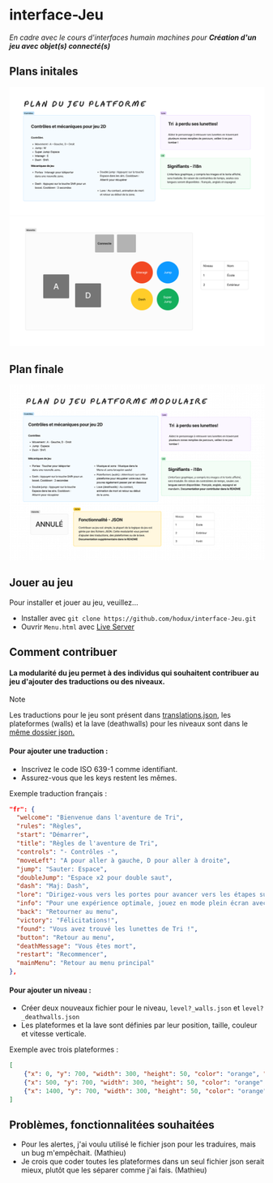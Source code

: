 # interface-Jeu
_En cadre avec le cours d'interfaces humain machines pour **Création d'un jeu avec objet(s) connecté(s)**_

## Plans initales
<img src="plan-figma.png">

<img src="plan-manette.png">

## Plan finale
<img src="plan-figma-finale.png">

## Jouer au jeu
Pour installer et jouer au jeu, veuillez...
- Installer avec `git clone https://github.com/hodux/interface-Jeu.git`
- Ouvrir `Menu.html` avec [Live Server](https://marketplace.visualstudio.com/items?itemName=ritwickdey.LiveServer)

## Comment contribuer
#### La modularité du jeu permet à des individus qui souhaitent contribuer au jeu d'ajouter des traductions ou des niveaux.
> [!NOTE]
> Les traductions pour le jeu sont présent dans [translations.json](https://github.com/hodux/interface-Jeu/blob/main/json/translations.json), les plateformes (walls) et la lave (deathwalls) pour les niveaux sont dans le [même dossier json.](https://github.com/hodux/interface-Jeu/blob/main/json)

#### Pour ajouter une traduction :
- Inscrivez le code ISO 639-1 comme identifiant.
- Assurez-vous que les keys restent les mêmes.

Exemple traduction français :
```json
"fr": {
  "welcome": "Bienvenue dans l'aventure de Tri",
  "rules": "Règles",
  "start": "Démarrer",
  "title": "Règles de l'aventure de Tri",
  "controls": "- Contrôles -",
  "moveLeft": "A pour aller à gauche, D pour aller à droite",
  "jump": "Sauter: Espace",
  "doubleJump": "Espace x2 pour double saut",
  "dash": "Maj: Dash",
  "lore": "Dirigez-vous vers les portes pour avancer vers les étapes suivantes à la recherche des lunettes de Tri. Soyez prudent car certaines plates-formes présentent des risques mortels; par conséquent, éviter les!",
  "info": "Pour une expérience optimale, jouez en mode plein écran avec une résolution de 1920x1080 en utilisant la touche F11",
  "back": "Retourner au menu",
  "victory": "Félicitations!",
  "found": "Vous avez trouvé les lunettes de Tri !",
  "button": "Retour au menu",
  "deathMessage": "Vous êtes mort",
  "restart": "Recommencer",
  "mainMenu": "Retour au menu principal"
},
```

#### Pour ajouter un niveau :
- Créer deux nouveaux fichier pour le niveau, `level?_walls.json` et `level?_deathwalls.json`
- Les plateformes et la lave sont définies par leur position, taille, couleur et vitesse verticale.

Exemple avec trois plateformes :
```json
[
    {"x": 0, "y": 700, "width": 300, "height": 50, "color": "orange", "speed": 0},
    {"x": 500, "y": 700, "width": 300, "height": 50, "color": "orange", "speed": 0},
    {"x": 1400, "y": 700, "width": 300, "height": 50, "color": "orange", "speed": 0} 
]
```

## Problèmes, fonctionnalitées souhaitées
- Pour les alertes, j'ai voulu utilisé le fichier json pour les traduires, mais un bug m'empêchait. (Mathieu)
- Je crois que coder toutes les plateformes dans un seul fichier json serait mieux, plutôt que les séparer comme j'ai fais. (Mathieu)
